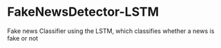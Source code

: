 # FakeNewsDetector-LSTM
Fake news Classifier using the LSTM, which classifies whether a news is fake or not 
